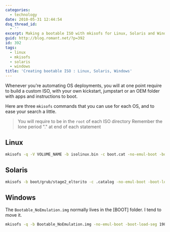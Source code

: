 ```yaml
---
categories:
  - technology
date: 2010-05-31 12:44:54
dsq_thread_id:
  - ''
excerpt: Making a bootable ISO with mkisofs for Linux, Solaris and Windows
guid: http://blog.romant.net/?p=392
id: 392
tags:
  - linux
  - mkisofs
  - solaris
  - windows
title: 'Creating bootable ISO : Linux, Solaris, Windows'
---
```


Whenever you're automating OS deployments, you will at one point require to build a custom ISO, with your own kickstart, jumpstart or an OEM folder with apps and instructions to boot.

Here are three `mkisofs` commands that you can use for each OS, and to ease your search a little.

> You will require to be in the `root` of each ISO directory
Remember the lone period "." at end of each statement

## Linux

```sh
mkisofs -q -V VOLUME_NAME -b isolinux.bin -c boot.cat -no-emul-boot -boot-load-size 4 -boot-info-table -R -J -T -o /LinuxISO.iso .<br />
```

## Solaris
  
```sh
mkisofs -b boot/grub/stage2_eltorito -c .catalog -no-emul-boot -boot-load-size 4 -boot-info-table -relaxed-filenames -l -ldots -r -N -d -D -V VOLUME_NAME -o /SolarisISO.iso .<br />
``` 

## Windows

The `Bootable_NoEmulation.img` normally lives in the [BOOT] folder. I tend to move it.

```sh
mkisofs -q -b Bootable_NoEmulation.img -no-emul-boot -boot-load-seg 1984 -boot-load-size 4 -iso-level 2 -J -joliet-long -l -D -relaxed-filenames -N -V VOLUME_NAME -o /WindowsISO.iso .<br />
```